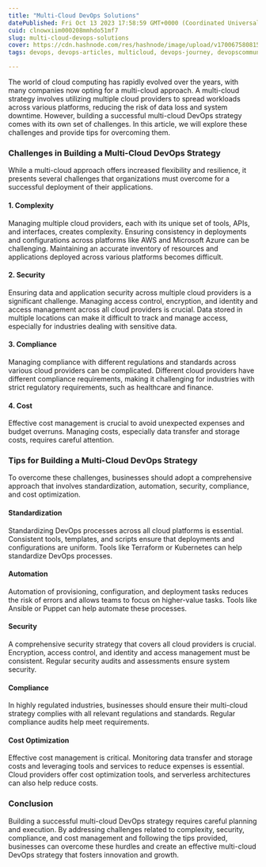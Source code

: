 ```yaml
---
title: "Multi-Cloud DevOps Solutions"
datePublished: Fri Oct 13 2023 17:58:59 GMT+0000 (Coordinated Universal Time)
cuid: clnowxiim000208mmhdo51mf7
slug: multi-cloud-devops-solutions
cover: https://cdn.hashnode.com/res/hashnode/image/upload/v1700675808158/22907804-d75e-4ae3-839d-d629838b50b0.png
tags: devops, devops-articles, multicloud, devops-journey, devopscommunity

---
```


The world of cloud computing has rapidly evolved over the years, with many companies now opting for a multi-cloud approach. A multi-cloud strategy involves utilizing multiple cloud providers to spread workloads across various platforms, reducing the risk of data loss and system downtime. However, building a successful multi-cloud DevOps strategy comes with its own set of challenges. In this article, we will explore these challenges and provide tips for overcoming them.

### **Challenges in Building a Multi-Cloud DevOps Strategy**

While a multi-cloud approach offers increased flexibility and resilience, it presents several challenges that organizations must overcome for a successful deployment of their applications.

#### 1\. Complexity

Managing multiple cloud providers, each with its unique set of tools, APIs, and interfaces, creates complexity. Ensuring consistency in deployments and configurations across platforms like AWS and Microsoft Azure can be challenging. Maintaining an accurate inventory of resources and applications deployed across various platforms becomes difficult.

#### 2\. Security

Ensuring data and application security across multiple cloud providers is a significant challenge. Managing access control, encryption, and identity and access management across all cloud providers is crucial. Data stored in multiple locations can make it difficult to track and manage access, especially for industries dealing with sensitive data.

#### 3\. Compliance

Managing compliance with different regulations and standards across various cloud providers can be complicated. Different cloud providers have different compliance requirements, making it challenging for industries with strict regulatory requirements, such as healthcare and finance.

#### 4\. Cost

Effective cost management is crucial to avoid unexpected expenses and budget overruns. Managing costs, especially data transfer and storage costs, requires careful attention.

### **Tips for Building a Multi-Cloud DevOps Strategy**

To overcome these challenges, businesses should adopt a comprehensive approach that involves standardization, automation, security, compliance, and cost optimization.

#### Standardization

Standardizing DevOps processes across all cloud platforms is essential. Consistent tools, templates, and scripts ensure that deployments and configurations are uniform. Tools like Terraform or Kubernetes can help standardize DevOps processes.

#### Automation

Automation of provisioning, configuration, and deployment tasks reduces the risk of errors and allows teams to focus on higher-value tasks. Tools like Ansible or Puppet can help automate these processes.

#### Security

A comprehensive security strategy that covers all cloud providers is crucial. Encryption, access control, and identity and access management must be consistent. Regular security audits and assessments ensure system security.

#### Compliance

In highly regulated industries, businesses should ensure their multi-cloud strategy complies with all relevant regulations and standards. Regular compliance audits help meet requirements.

#### Cost Optimization

Effective cost management is critical. Monitoring data transfer and storage costs and leveraging tools and services to reduce expenses is essential. Cloud providers offer cost optimization tools, and serverless architectures can also help reduce costs.

### **Conclusion**

Building a successful multi-cloud DevOps strategy requires careful planning and execution. By addressing challenges related to complexity, security, compliance, and cost management and following the tips provided, businesses can overcome these hurdles and create an effective multi-cloud DevOps strategy that fosters innovation and growth.